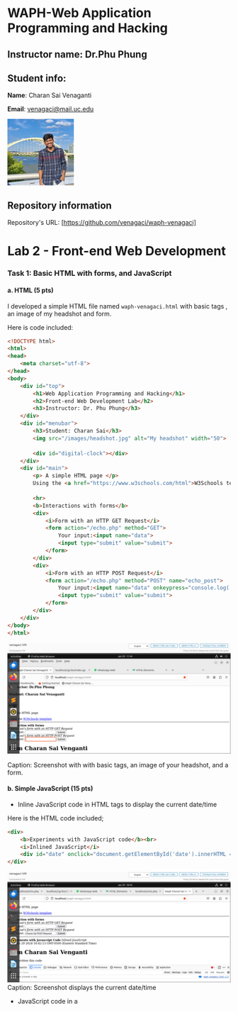 # WAPH-Web Application Programming and Hacking
## Instructor name: Dr.Phu Phung

## Student info: 
 
**Name**: Charan Sai Venaganti

**Email**: venagaci@mail.uc.edu

![Charan's headshot](/images/headshot.jpg)

## Repository information

Repository's URL: [https://github.com/venagaci/waph-venagaci]

# Lab 2 - Front-end Web Development 

### Task 1: Basic HTML with forms, and JavaScript 

####  a. HTML (5 pts) 

I developed a simple HTML file named `waph-venagaci.html` with basic tags , an image of my headshot and form.

Here is code included: 

```html
<!DOCTYPE html>
<html>
<head>
    <meta charset="utf-8">
</head>
<body>
    <div id="top">
        <h1>Web Application Programming and Hacking</h1>
        <h2>Front-end Web Development Lab</h2>
        <h3>Instructor: Dr. Phu Phung</h3>
    </div>
    <div id="menubar">
        <h3>Student: Charan Sai</h3>
        <img src="/images/headshot.jpg" alt="My headshot" width="50">

        <div id="digital-clock"></div>
    </div>
    <div id="main">
        <p> A simple HTML page </p>
        Using the <a href="https://www.w3schools.com/html">W3Schools template</a>

        <hr>
        <b>Interactions with forms</b>
        <div>
            <i>Form with an HTTP GET Request</i>
            <form action="/echo.php" method="GET">
                Your input:<input name="data">
                <input type="submit" value="submit">
            </form>
        </div>
        <div>
            <i>Form with an HTTP POST Request</i>
            <form action="/echo.php" method="POST" name="echo_post">
                Your input:<input name="data" onkeypress="console.log('you have pressed a key')">
                <input type="submit" value="submit">
            </form>
        </div>        
    </div>
</body>
</html>

```

![Charan's headshot](images/T1indexhtmlpagess.png)

Caption: Screenshot with with basic tags, an image of your headshot, and a form.

####  b. Simple JavaScript (15 pts)

- Inline JavaScript code in HTML tags to display the current date/time
   
Here is the HTML code included;

```html
<div>
    <b>Experiments with JavaScript code</b><br>
    <i>Inlined JavaScript</i>
    <div id="date" onclick="document.getElementById('date').innerHTML = Date()">Click here to show Date()</div>
</div>

```
![Charan's headshot](images/T1timeSS.png)
Caption: Screenshot displays the current date/time

- JavaScript code in a <script> tag to display a digital clock

Here is the HTML code included;

 ```html
<script type="text/javascript">
    function displayTime() {
        document.getElementById('digital-clock').innerHTML = "Current time: " + new Date();
    }
    setInterval(displayTime, 500);
</script>

```
![Charan's headshot](images/T1digitalclockSS.png)
Caption: Screenshot displays the digital clock




- JavaScript code in a JavaScript file and code in the HTML page to show/hide your email when clicked.

Here is the HTML code included;

```html

var shown = false;

function showhideEmail() {
    if (shown) {
        document.getElementById('email').innerHTML = "show my email";
        shown = false;
    } else {
        var myemail = "<a href='mailto:venagaci" + "@" + "mail.uc.edu'>venagaci" + "@" + "mail.uc.edu</a>";
        document.getElementById('email').innerHTML = myemail;
        shown = true;
    }
}


```

![Charan's headshot](images/T1beforeclickingemail.png)


Caption: Screenshot before clicking email



![Charan's headshot](images/T1afterclickingemail.png)
Caption: Screenshot after clicking email




- Display an analog clock using an external JavaScript code and code in your HTML page.

Here is the code included:

```html
<div id="digital-clock"> </div>
<canvas id="analog-clock" width="150" height="150" style="background-color: #999"></canvas>
<script src="https://waph-uc.github.io/clock.js"></script>

<script>
    var canvas = document.getElementById("analog-clock");
    var ctx = canvas.getContext("2d");
    var radius = canvas.height / 2;
    ctx.translate(radius, radius);
    radius = radius * 0.90;
    setInterval(drawClock, 1000);

    function drawClock() {
        drawFace(ctx, radius);
        drawNumbers(ctx, radius);
        drawTime(ctx, radius);
    }
</script>

```

![Charan's headshot](images/T1clockouput.png)
Caption: Screenshot of clock output




### Task 2: Ajax, CSS, jQuery, and Web API integration

####  a. Ajax (7.5 pts) 

Here is the code included:

```html
<div>
    <i>Ajax request</i>
    <br>
    " Your Input: "
    <input name="data" onkeypress="console.log('you have pressed a key')" id="data">
    <script type="text/javascript">
        function getEcho() {
            var input = document.getElementById("data").value;
            if (input.length == 0) {
                return;
            }
            var xhttp = new XMLHttpRequest();
            xhttp.onreadystatechange = function() {
                if (this.readyState == 4 && this.status == 200) {
                    console.log("Received data =" + xhttp.responseText);
                    document.getElementById("response").innerHTML = "Response from server:" + xhttp.responseText;
                }
            }
            xhttp.open("GET", "echo.php?data=" + input, true);
            xhttp.send();
            document.getElementById("data").value = "";
        }
    </script>
</div>

```

![Charan's headshot](images/T2ajaxss.png)
Caption: Screenshot of Ajax testing



#### b. CSS (7.5 pts) Inline, Internal , External

Here is the html code included:

```html
    <!DOCTYPE html>
<html>
<head>
    <link rel="stylesheet" href="styles.css">
    <link rel="stylesheet" href="https://waph-uc.github.io/style1.css">
    <meta charset="utf-8">

    <style>
        .button {
            background-color: #4CAF50;
            border: none;
            color: white;
            padding: 5px;
            text-align: center;
            text-decoration: none;
            display: inline-block;
            font-size: 12px;
            margin: 4px 2px;
            cursor: pointer;
        }

        .round {
            border-radius: 8px;
        }

        #response {
            background-color: #ff9800;
        }
    </style>
</head>
<body>
    <div id="top">
        <h1 style="color:blue";>Web Application Programming and Hacking</h1>
        <h2>Front-end Web Development Lab</h2>
        <h3>Instructor: Dr. Phu Phung</h3>
    </div>
</body>
</html>

```

![Charan's headshot](images/T2cssfirstSS.png)
Caption: Screenshot of CSS 



![Charan's headshot](images/T2csssecondSS.png)

Caption:  Screenshot of CSS 


####  c. jQuery (5 pts) 

**i.** and **ii.**

Here is the code included for **i.**   &     **ii.**

```html

<script src="https://code.jquery.com/jquery-3.7.1.min.js" integrity="sha256-/JqT3SQfawRcv/BIHPThkBvs0OEvtFFmqPF/lYI/Cxo=" crossorigin="anonymous"></script>
<div>
    <i>Ajax request</i>
    " Your Input: "
    <input name="data" onkeypress="console.log('you have pressed a key')" id="data">
    <input class="button round" type="button" value="Ajax Echo" onclick="getEcho()">
    <input class="button round" type="button" value="Ajax jQuery GET" onclick="jQueryAjax()">
    <input class="button round" type="button" value="Ajax jQuery POST" onclick="jQueryAjaxPost()">
    <script>
        function jQueryAjax() {
            var input = $("#data").val();
            if (input.length == 0) {
                return;
            }
            $.get("echo.php?data=" + input,
                function(result) {
                    $("#response").html("Response from server:" + result);
                });
            $("#data").val("");
        }

        function jQueryAjaxPost() {
            var input = $("#data").val();
            if (input.length == 0) return;
            $.post("echo.php", { data: input },
                function(result) {
                    $("#response").html("Response from server:" + result);
                }
            );
            $("#data").val("");
        }
    </script>
</div>

```

![Charan's headshot](images/T2jquerygetss.png)
Caption: Screenshot of jquery for GET

![Charan's headshot](images/T2jquerypostss.png)
Caption: Screenshot of jquery for POST


Screenshot for   **i.**   SS: T2jquerygetss
Screenshot for   **ii.**  SS: T2jquerypostss


#### d. Web API integration (10 pts)

**i.**

Here is the Code included:

```html

$.get("https://v2.jokeapi.dev/joke/Programming?type=single",
    function(result) {
        console.log("From jokeAPI: " + JSON.stringify(result));
        $("#response").html("A programming joke of the day: " + result.joke);
    });

```
![Charan's headshot](images/T2webapiconsoleSS.png)
Caption: Screenshot of WebApi console 

SS: T2webapiconsoleSS

**ii.**

Here is the code included:

```html

async function guessAge(name) {
    const response = await fetch("https://api.agify.io/?name=" + name);
    const result = await response.json();
    $("#response").html("Hi " + name + ", your age should be " + result.age);
}


```
![Charan's headshot](images/T2apifetchss.png)
Caption: Screenshot of API Fetch







    






